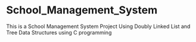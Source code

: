 # School_Management_System
This is a School Management System Project Using Doubly Linked List and Tree Data Structures using C programming
